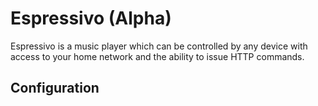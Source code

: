 Espressivo (Alpha)
==========
Espressivo is a music player which can be controlled by any device
with access to your home network and the ability to issue HTTP
commands.

Configuration
-------------

